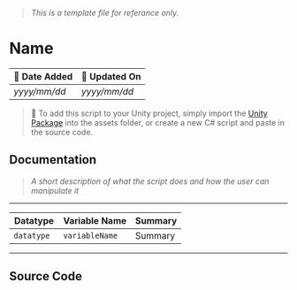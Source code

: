 > *This is a template file for referance only.*
# Name

| 📆 Date Added | 📆 Updated On |
|-|-|
|*yyyy/mm/dd*|*yyyy/mm/dd*|

> :paperclip: To add this script to your Unity project, simply import the [Unity Package]() into the assets folder, or create a new C# script and paste in the source code.

## Documentation
> *A short description of what the script does and how the user can manipulate it*
---
| Datatype | Variable Name | Summary |
|-|-|-|
| `datatype ` | `variableName ` | Summary |
---
## Source Code
``` cs

```